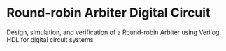 # Round-robin Arbiter Digital Circuit
Design, simulation, and verification of a Round-robin Arbiter using Verilog HDL for digital circuit systems.

